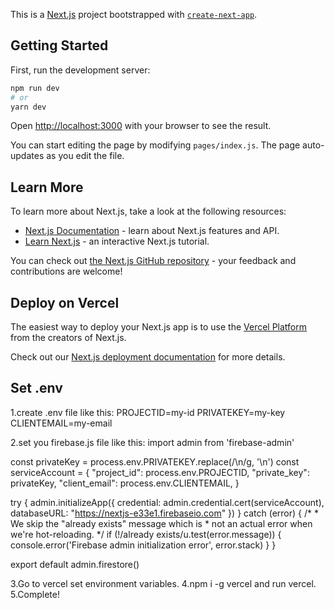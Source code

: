 This is a [Next.js](https://nextjs.org/) project bootstrapped with [`create-next-app`](https://github.com/vercel/next.js/tree/canary/packages/create-next-app).

## Getting Started

First, run the development server:

```bash
npm run dev
# or
yarn dev
```

Open [http://localhost:3000](http://localhost:3000) with your browser to see the result.

You can start editing the page by modifying `pages/index.js`. The page auto-updates as you edit the file.

## Learn More

To learn more about Next.js, take a look at the following resources:

- [Next.js Documentation](https://nextjs.org/docs) - learn about Next.js features and API.
- [Learn Next.js](https://nextjs.org/learn) - an interactive Next.js tutorial.

You can check out [the Next.js GitHub repository](https://github.com/vercel/next.js/) - your feedback and contributions are welcome!

## Deploy on Vercel

The easiest way to deploy your Next.js app is to use the [Vercel Platform](https://vercel.com/import?utm_medium=default-template&filter=next.js&utm_source=create-next-app&utm_campaign=create-next-app-readme) from the creators of Next.js.

Check out our [Next.js deployment documentation](https://nextjs.org/docs/deployment) for more details.

## Set .env

1.create .env file like this:
PROJECTID=my-id
PRIVATEKEY=my-key
CLIENTEMAIL=my-email

2.set you firebase.js file like this:
import admin from 'firebase-admin'

const privateKey = process.env.PRIVATEKEY.replace(/\\n/g, '\n')
const serviceAccount = {
    "project_id": process.env.PROJECTID,
    "private_key": privateKey,
    "client_email": process.env.CLIENTEMAIL,
}

try {
    admin.initializeApp({
        credential: admin.credential.cert(serviceAccount),
        databaseURL: "https://nextjs-e33e1.firebaseio.com"
    })
} catch (error) {
    /*
     * We skip the "already exists" message which is
     * not an actual error when we're hot-reloading.
     */
    if (!/already exists/u.test(error.message)) {
        console.error('Firebase admin initialization error', error.stack)
    }
}

export default admin.firestore()

3.Go to vercel set environment variables.
4.npm i -g vercel and run vercel.
5.Complete!